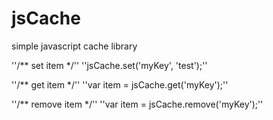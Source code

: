 jsCache
=======

simple javascript cache library



''/** set item */''
''jsCache.set('myKey', 'test');''

''/** get item */''
''var item = jsCache.get('myKey');''

''/** remove item */''
''var item = jsCache.remove('myKey');''
